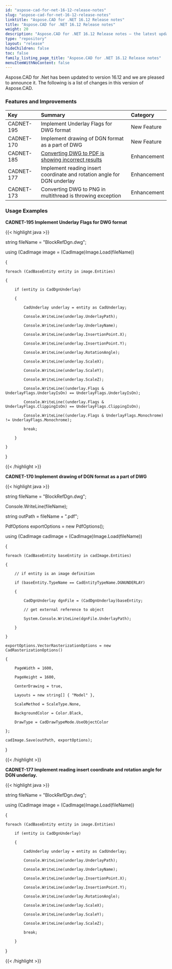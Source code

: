 ```yaml
---
id: "aspose-cad-for-net-16-12-release-notes"
slug: "aspose-cad-for-net-16-12-release-notes"
linktitle: "Aspose.CAD for .NET 16.12 Release notes"
title: "Aspose.CAD for .NET 16.12 Release notes"
weight: 20
description: "Aspose.CAD for .NET 16.12 Release notes – the latest updates and fixes."
type: "repository"
layout: "release"
hideChildren: false
toc: false
family_listing_page_title: "Aspose.CAD for .NET 16.12 Release notes"
menuItemWithNoContent: false
---
```


Aspose.CAD for .Net has been updated to version 16.12 and we are pleased to announce it. The following is a list of changes in this version of Aspose.CAD.

### **Features and Improvements**

|**Key** |**Summary** |**Category** |
| :- | :- | :- |
|CADNET-195 |Implement Underlay Flags for DWG format |New Feature |
|CADNET-170 |Implement drawing of DGN format as a part of DWG |New Feature |
|CADNET-185 |[Converting DWG to PDF is showing incorrect results](https://forum.aspose.com/t/dwg-to-pdf-drawing-error/817)|Enhancement |
|CADNET-177 |Implement reading insert coordinate and rotation angle for DGN underlay|Enhancement |
|CADNET-173 |Converting DWG to PNG in multithread is throwing exception|Enhancement |

### **Usage Examples**

**CADNET-195 Implement Underlay Flags for DWG format**

{{< highlight java >}}

 string fileName = "BlockRefDgn.dwg";

using (CadImage image = (CadImage)Image.Load(fileName))

{

    foreach (CadBaseEntity entity in image.Entities)

    {

        if (entity is CadDgnUnderlay)

        {

            CadUnderlay underlay = entity as CadUnderlay;

            Console.WriteLine(underlay.UnderlayPath);

            Console.WriteLine(underlay.UnderlayName);

            Console.WriteLine(underlay.InsertionPoint.X);

            Console.WriteLine(underlay.InsertionPoint.Y);

            Console.WriteLine(underlay.RotationAngle);

            Console.WriteLine(underlay.ScaleX);

            Console.WriteLine(underlay.ScaleY);

            Console.WriteLine(underlay.ScaleZ);

            Console.WriteLine((underlay.Flags & UnderlayFlags.UnderlayIsOn) == UnderlayFlags.UnderlayIsOn);

            Console.WriteLine((underlay.Flags & UnderlayFlags.ClippingIsOn) == UnderlayFlags.ClippingIsOn);

            Console.WriteLine((underlay.Flags & UnderlayFlags.Monochrome) != UnderlayFlags.Monochrome);

            break;

        }

    }

}

{{< /highlight >}}

**CADNET-170 Implement drawing of DGN format as a part of DWG**

{{< highlight java >}}

 string fileName = "BlockRefDgn.dwg";

Console.WriteLine(fileName);

string outPath = fileName + ".pdf";

PdfOptions exportOptions = new PdfOptions();

using (CadImage cadImage = (CadImage)Image.Load(fileName))

{

	foreach (CadBaseEntity baseEntity in cadImage.Entities)

	{

		// if entity is an image definition

		if (baseEntity.TypeName == CadEntityTypeName.DGNUNDERLAY)

		{

			CadDgnUnderlay dgnFile = (CadDgnUnderlay)baseEntity;

			// get external reference to object

			System.Console.WriteLine(dgnFile.UnderlayPath);

		}

	}

	exportOptions.VectorRasterizationOptions = new CadRasterizationOptions()

	{

		PageWidth = 1600,

		PageHeight = 1600,

		CenterDrawing = true,

		Layouts = new string[] { "Model" },

		ScaleMethod = ScaleType.None,

		BackgroundColor = Color.Black,

		DrawType = CadDrawTypeMode.UseObjectColor

	};

	cadImage.Save(outPath, exportOptions);

}

{{< /highlight >}}

**CADNET-177 Implement reading insert coordinate and rotation angle for DGN underlay.**

{{< highlight java >}}

 string fileName = "BlockRefDgn.dwg";

using (CadImage image = (CadImage)Image.Load(fileName))

{

    foreach (CadBaseEntity entity in image.Entities)

        if (entity is CadDgnUnderlay)

        {

            CadUnderlay underlay = entity as CadUnderlay;

            Console.WriteLine(underlay.UnderlayPath);

            Console.WriteLine(underlay.UnderlayName);

            Console.WriteLine(underlay.InsertionPoint.X);

            Console.WriteLine(underlay.InsertionPoint.Y);

            Console.WriteLine(underlay.RotationAngle);

            Console.WriteLine(underlay.ScaleX);

            Console.WriteLine(underlay.ScaleY);

            Console.WriteLine(underlay.ScaleZ);

            break;

        }

}

{{< /highlight >}}
